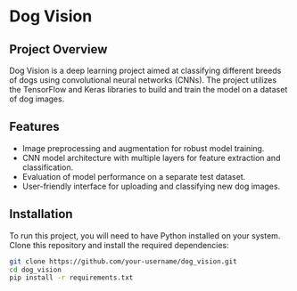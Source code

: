# Dog Vision

## Project Overview

Dog Vision is a deep learning project aimed at classifying different breeds of dogs using convolutional neural networks (CNNs). The project utilizes the TensorFlow and Keras libraries to build and train the model on a dataset of dog images.

## Features

- Image preprocessing and augmentation for robust model training.
- CNN model architecture with multiple layers for feature extraction and classification.
- Evaluation of model performance on a separate test dataset.
- User-friendly interface for uploading and classifying new dog images.

## Installation

To run this project, you will need to have Python installed on your system. Clone this repository and install the required dependencies:

```bash
git clone https://github.com/your-username/dog_vision.git
cd dog_vision
pip install -r requirements.txt
